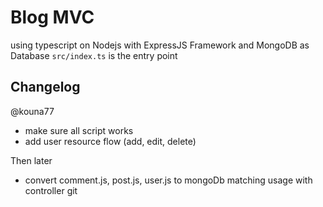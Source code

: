 # Blog MVC
using typescript on Nodejs with ExpressJS Framework and MongoDB as Database
`src/index.ts` is the entry point

## Changelog
@kouna77
- make sure all script works
- add user resource flow (add, edit, delete)

Then later
- convert comment.js, post.js, user.js to mongoDb matching usage with controller
git
